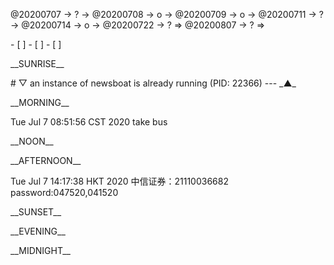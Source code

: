 <link rel="stylesheet"  type="text/css" href="s-activity.css"/>
<p class="todo">@20200707 → ? → @20200708 → o → @20200709 → o → @20200711 → ? → @20200714 → o → @20200722 → ? ⇒ @20200807 → ? ⇒ </p>
- [ ]    
- [ ]    
- [ ]    
<p class="tb">__SUNRISE__</p>
# ▽  an instance of newsboat is already running (PID: 22366)
---
_▲_
<p class="tb">__MORNING__</p>
<p class="ac">Tue Jul  7 08:51:56 CST 2020 take bus</p>
<p class="tb">__NOON__</p>
<p class="tb">__AFTERNOON__</p>
<p class="ac">Tue Jul  7 14:17:38 HKT 2020 中信证券：21110036682 password:047520,041520</p>
<p class="tb">__SUNSET__</p>
<p class="tb">__EVENING__</p>
<p class="tb">__MIDNIGHT__</p>
